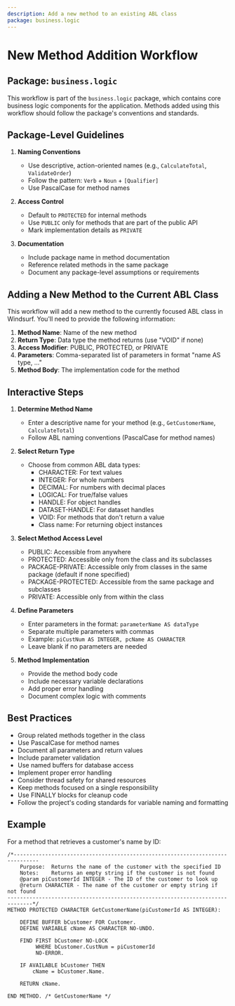 ```yaml
---
description: Add a new method to an existing ABL class
package: business.logic
---
```


# New Method Addition Workflow

## Package: `business.logic`

This workflow is part of the `business.logic` package, which contains core business logic components for the application. Methods added using this workflow should follow the package's conventions and standards.

## Package-Level Guidelines

1. **Naming Conventions**
   - Use descriptive, action-oriented names (e.g., `CalculateTotal`, `ValidateOrder`)
   - Follow the pattern: `Verb` + `Noun` + `[Qualifier]`
   - Use PascalCase for method names

2. **Access Control**
   - Default to `PROTECTED` for internal methods
   - Use `PUBLIC` only for methods that are part of the public API
   - Mark implementation details as `PRIVATE`

3. **Documentation**
   - Include package name in method documentation
   - Reference related methods in the same package
   - Document any package-level assumptions or requirements

## Adding a New Method to the Current ABL Class

This workflow will add a new method to the currently focused ABL class in Windsurf. You'll need to provide the following information:

1. **Method Name**: Name of the new method
2. **Return Type**: Data type the method returns (use "VOID" if none)
3. **Access Modifier**: PUBLIC, PROTECTED, or PRIVATE
4. **Parameters**: Comma-separated list of parameters in format "name AS type, ..."
5. **Method Body**: The implementation code for the method

## Interactive Steps

1. **Determine Method Name**
   - Enter a descriptive name for your method (e.g., `GetCustomerName`, `CalculateTotal`)
   - Follow ABL naming conventions (PascalCase for method names)

2. **Select Return Type**
   - Choose from common ABL data types:
     - CHARACTER: For text values
     - INTEGER: For whole numbers
     - DECIMAL: For numbers with decimal places
     - LOGICAL: For true/false values
     - HANDLE: For object handles
     - DATASET-HANDLE: For dataset handles
     - VOID: For methods that don't return a value
     - Class name: For returning object instances

3. **Select Method Access Level**
   - PUBLIC: Accessible from anywhere
   - PROTECTED: Accessible only from the class and its subclasses
   - PACKAGE-PRIVATE: Accessible only from classes in the same package (default if none specified)
   - PACKAGE-PROTECTED: Accessible from the same package and subclasses
   - PRIVATE: Accessible only from within the class

4. **Define Parameters**
   - Enter parameters in the format: `parameterName AS dataType`
   - Separate multiple parameters with commas
   - Example: `piCustNum AS INTEGER, pcName AS CHARACTER`
   - Leave blank if no parameters are needed

5. **Method Implementation**
   - Provide the method body code
   - Include necessary variable declarations
   - Add proper error handling
   - Document complex logic with comments

## Best Practices

- Group related methods together in the class
- Use PascalCase for method names
- Document all parameters and return values
- Include parameter validation
- Use named buffers for database access
- Implement proper error handling
- Consider thread safety for shared resources
- Keep methods focused on a single responsibility
- Use FINALLY blocks for cleanup code
- Follow the project's coding standards for variable naming and formatting

## Example

For a method that retrieves a customer's name by ID:

```abl
/*------------------------------------------------------------------------------
    Purpose:  Returns the name of the customer with the specified ID
    Notes:    Returns an empty string if the customer is not found
    @param piCustomerId INTEGER - The ID of the customer to look up
    @return CHARACTER - The name of the customer or empty string if not found
------------------------------------------------------------------------------*/
METHOD PROTECTED CHARACTER GetCustomerName(piCustomerId AS INTEGER):
    
    DEFINE BUFFER bCustomer FOR Customer.
    DEFINE VARIABLE cName AS CHARACTER NO-UNDO.
    
    FIND FIRST bCustomer NO-LOCK
         WHERE bCustomer.CustNum = piCustomerId
         NO-ERROR.
         
    IF AVAILABLE bCustomer THEN
        cName = bCustomer.Name.
        
    RETURN cName.
    
END METHOD. /* GetCustomerName */
```
